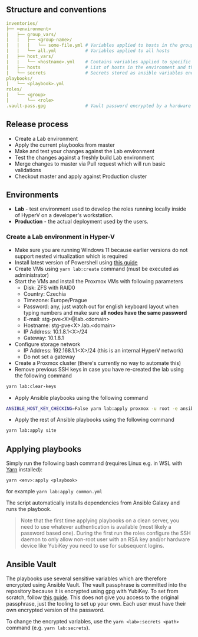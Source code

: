 ## Structure and conventions

```yaml
inventories/
├── <environment>
|   ├── group_vars/
|   |   ├── <group-name>/
|   |   |   └── some-file.yml # Variables applied to hosts in the group
|   |   └── all.yml           # Variables applied to all hosts
|   ├── host_vars/
|   |   └── <hostname>.yml    # Contains variables applied to specific hosts
|   ├── hosts                 # List of hosts in the environment and their mapping to groups/
|   └── secrets               # Secrets stored as ansible variables encrypted by ansible-vault
playbooks/
|   └── <playbook>.yml
roles/
|   └── <group>
|       └── <role>            
.vault-pass.gpg               # Vault password encrypted by a hardware token
```

## Release process
- Create a Lab environment
- Apply the current playbooks from master
- Make and test your changes against the Lab environment
- Test the changes against a freshly build Lab environment
- Merge changes to master via Pull request which will run basic validations
- Checkout master and apply against Production cluster

## Environments

- **Lab** - test environment used to develop the roles running locally inside of HyperV on a developer's workstation.
- **Production** - the actual deployment used by the users.

### Create a Lab environment in Hyper-V
- Make sure you are running Windows 11 because earlier versions do not support nested virtualization which is required
- Install latest version of Powershell using [this guide](https://learn.microsoft.com/en-us/powershell/scripting/install/installing-powershell-on-windows?view=powershell-7.2)
- Create VMs using `yarn lab:create` command (must be executed as administrator)
- Start the VMs and install the Proxmox VMs with following parameters  
    - Disk: ZFS with RAID0
    - Country: Czechia
    - Timezone: Europe/Prague
    - Password: any, just watch out for english keyboard layout when typing numbers and make sure **all nodes have the same password**
    - E-mail: stg-pve&lt;X&gt;@lab.&lt;domain&gt;
    - Hostname: stg-pve&lt;X&gt;.lab.&lt;domain&gt;
    - IP Address: 10.1.8.1&lt;X&gt;/24
    - Gateway: 10.1.8.1
- Configure storage network
    - IP Address: 192.168.1.1&lt;X&gt;/24 (this is an internal HyperV network)
    - Do not set a gateway
- Create a Proxmox cluster (there's currently no way to automate this)
- Remove previous SSH keys in case you have re-created the lab using the following command
```bash
yarn lab:clear-keys
```
- Apply Ansible playbooks using the following command
```bash
ANSIBLE_HOST_KEY_CHECKING=False yarn lab:apply proxmox -u root -e ansible_user=root --tags init -k
```
- Apply the rest of Ansible playbooks using the following command
```bash
yarn lab:apply site
```

## Applying playbooks
Simply run the following bash command (requires Linux e.g. in WSL with [Yarn](https://yarnpkg.com/) installed):
```
yarn <env>:apply <playbook>
```

for example `yarn lab:apply common.yml`

The script automatically installs dependencies from Ansible Galaxy and runs the playbook.

> Note that the first time applying playbooks on a clean server, you need to use whatever authentication is available (most likely a password based one). During the first run the roles configure the SSH daemon to only allow non-root user with an RSA key and/or hardware device like YubiKey you need to use for subsequent logins.

## Ansible Vault
The playbooks use several sensitive variables which are therefore encrypted using Ansible Vault. The vault passphrase is committed into the repository because it is encrypted using gpg with YubiKey. To set from scratch, follow [this guide](https://disjoint.ca/til/2016/12/14/encrypting-the-ansible-vault-passphrase-using-gpg/). This does not give you access to the original passphrase, just the tooling to set up your own. Each user must have their own encrypted version of the password.

To change the encrypted variables, use the `yarn <lab>:secrets <path>` command (e.g. `yarn lab:secrets`).
